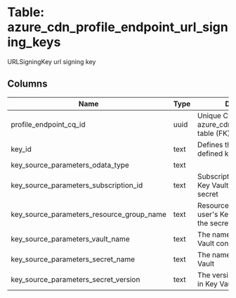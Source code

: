 
# Table: azure_cdn_profile_endpoint_url_signing_keys
URLSigningKey url signing key
## Columns
| Name        | Type           | Description  |
| ------------- | ------------- | -----  |
|profile_endpoint_cq_id|uuid|Unique CloudQuery ID of azure_cdn_profile_endpoints table (FK)|
|key_id|text|Defines the customer defined key Id|
|key_source_parameters_odata_type|text||
|key_source_parameters_subscription_id|text|Subscription Id of the user's Key Vault containing the secret|
|key_source_parameters_resource_group_name|text|Resource group of the user's Key Vault containing the secret|
|key_source_parameters_vault_name|text|The name of the user's Key Vault containing the secret|
|key_source_parameters_secret_name|text|The name of secret in Key Vault|
|key_source_parameters_secret_version|text|The version(GUID) of secret in Key Vault|

